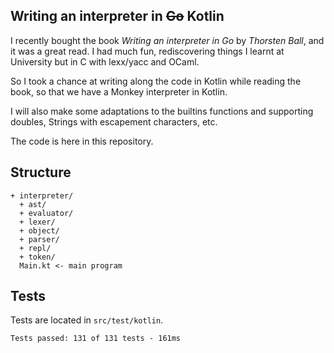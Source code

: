 ## Writing an interpreter in <strike>Go</strike> Kotlin

I recently bought the book *Writing an interpreter in Go* by *Thorsten Ball*, and it was a great read.
I had much fun, rediscovering things I learnt at University but in C with lexx/yacc and OCaml.

So I took a chance at writing along the code in Kotlin while reading the book, so that we have a Monkey interpreter in Kotlin.

I will also make some adaptations to the builtins functions and supporting doubles, Strings with escapement characters, etc.

The code is here in this repository.

## Structure

```
+ interpreter/
  + ast/ 
  + evaluator/
  + lexer/
  + object/
  + parser/
  + repl/
  + token/
  Main.kt <- main program
```

## Tests

Tests are located in `src/test/kotlin`.

```
Tests passed: 131 of 131 tests - 161ms
```
